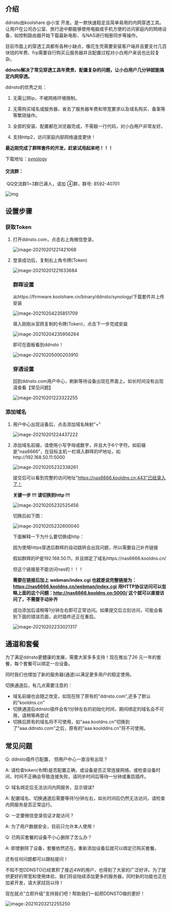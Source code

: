 
## 介绍

ddnsto由koolshare @小宝 开发。是一款快速稳定且简单易用的内网穿透工具。让用户在公司办公室、旅行途中都能够使用电脑或手机方便的访问家庭内的网络设备，如控制路由器开始下载最新电影、与NAS进行相册同步等操作。

目前市面上的穿透工具都有各种小缺点，像花生壳需要安装客户端并且要支付几百块钱的年费、frp需要自行购买云服务器并且配置过程对小白用户来说也比较复杂。



**ddnsto解决了常见穿透工具年费贵、配置复杂的问题，让小白用户几分钟就能搞定内网穿透。**



ddnsto的优秀之处：

1. 无需公网ip，不被网络环境限制。

2. ⽆需购买域名或服务器，省去了服务器年费和带宽要求以及域名购买、备案等等繁琐操作。

3. 全部的安装、配置都在浏览器完成，不需敲一行代码，对小白用户非常友好。

4. 支持http2，访问家庭内部网络速度更快！

   

   

 **最近刚完成了群晖套件的开发，赶紧试用起来吧！！！**

下载地址：[synology](https://firmware.koolshare.cn/binary/ddnsto/synology/) 

#### 交流群：

​												QQ交流群1~3群已满人，请加 ④群，群号: 8592-40701

![img](https://image.koolshare.cn/attachment/forum/202102/01/172721xjps861bis616qp3.jpg)



## 设置步骤

### 获取Token

1. 打开ddnsto.com，点击右上角微信登录。

   ![image-20210201221421068](./synology/image-20210201221421068.png)

2. 登录成功后，复制右上角令牌(Token)

   ![image-20210201221633684](./synology/image-20210201221633684.png)

   ### 群晖设置 

   从https://firmware.koolshare.cn/binary/ddnsto/synology/下载套件并上传安装

   ![image-20210204235851709](./synology/image-20210204235851709.png)

   

   填入刚刚从官网复制的令牌(Token)，点击下一步完成安装

   ![image-20210204235956264](./synology/image-20210204235956264.png)

   即可在面板看到ddnsto！

   ![image-20210205000203910](./synology/image-20210205000203910.png)

   ### 穿透设置

   回到ddnsto.com用户中心，刷新等待设备出现在界面上。如长时间没有出现请查看【常见问题】

   ![image-20210201223322255](./synology/image-20210201223322255.png)

### 添加域名

1. 用户中心出现设备后，点击添加域名映射"+"

   ![image-20210201224437222](./synology/image-20210201224437222.png)

2. 添加域名前缀，请使用小写字母或数字，并且大于6个字符。如前缀是"nas6666"，在目标主机一栏填入群晖的IP地址，如http://192.168.50.11:5000

   ![image-20210205232338261](./synology/image-20210205232338261.png)

   提交后可以看到完整的访问地址"https://nas6666.kooldns.cn:443"已经录入了！

   **关键一步 !!! 请切换到http !!!**

   ![image-20210205232525456](./synology/image-20210205232525456.png)

   切换后如下图：

   ![image-20210205232600040](./synology/image-20210205232600040.png)

   下面解释一下为什么要切换成http：

   因为使用https穿透后群辉的自动跳转会出现问题，所以需要自己补齐链接

   假如群辉的IP是192.168.50.11，并且绑定了域名https://nas6666.kooldns.cn/

   但这个链接是不能访问nas的！！！

   **需要在链接后加上** **webman/index.cgi 也就是说完整链接为：**
   **https://nas6666.kooldns.cn/webman/index.cgi**
   **用HTTP协议访问可以忽略上面的这个问题：http://nas6666.kooldns.cn:5000/ 这个就可以直接访问了，不需要手动补齐**

   

   成功添加后请稍等1分钟左右即可正常访问。如果提交后立刻访问，可能会看到下面的错误页面，此时插件还正在重启。

   ![image-20210202233021317](./synology/image-20210202233021317.png)



## 通道和套餐

为了满足ddnsto更健康的发展，需要大家多多支持！现在推出了26 元一年的套餐，每个套餐可以绑定一台设备。

同时我们也增加了新的服务器(通道)以满足更多用户的稳定使用。

切换通道后，有几点需要注意的：

- 域名前缀也会随之改变，如现在除了原有的"ddnsto.com",还多了默认的"kooldns.cn"
- 切换通道后ddnsto插件会有1分钟左右的初始化时间，期间绑定的域名会不可用，请稍等再尝试
- 切换后原有的域名将不可使用，如"aaa.kooldns.cn"切换到了"aaa.ddnsto.com"之后，原有的"aaa.koolddns.cn"将不可使用。

## 常见问题

Q: ddnsto插件已配置， 但用户中心一直没有出现？

A: 请检查token(令牌)是否配置正确，或设备是否正常连接网络。或检查设备时间，时间不正确会导致连接失败，请同步时间后等待一分钟或重启插件。



Q: 域名绑定后无法访问内网服务，显示错误?

A: 配置域名、切换通道后需要等待1分钟左右，如长时间后仍然无法访问，请检查内网服务是否正常运行。



Q: 一定要微信登录验证才能访问？

A: 为了用户数据安全，目前只允许本人使用！



Q: 已购买套餐的设备不小心删除了怎么办？

A: 即使删除了设备，套餐依然还在。重新添加设备后就可以绑定已购买套餐。



还有任何问题都可以跟帖提问！





不知不觉DDNSTO已经累积了接近4W的用户，也得到了大家的广泛好评。为了提供更好的带宽和使用体验，我们将会陆续添加更多的服务器，同时新的功能也正在加紧开发，请大家拭目以待！

现在就点"立即升级"支持我们吧！帮助我们一起把DDNSTO做的更好！

![image-20210203212255250](./synology/image-20210203212255250.png)




